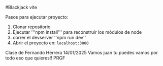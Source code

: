  #Blackjack vite

 Pasos para ejecutar proyecto:

 1. Clonar repositorio
 2. Ejecutar '''npm install''' para reconstruir los módulos de node
 3. correr el devserver ''npm run dev''
 4. Abrir el proyecto en: ```localhost:3000```


 Clase de Fernando Herrera 14/01/2025 Vamos juan tu puedes vamos por todo eso que quieres!! PRGF